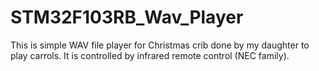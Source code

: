 # STM32F103RB_Wav_Player

This is simple WAV file player for Christmas crib done by my daughter to play carrols.
It is controlled by infrared remote control (NEC family).
